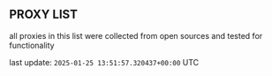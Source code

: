 ## PROXY LIST

all proxies in this list were collected from open sources and tested for functionality

last update: `2025-01-25 13:51:57.320437+00:00` UTC